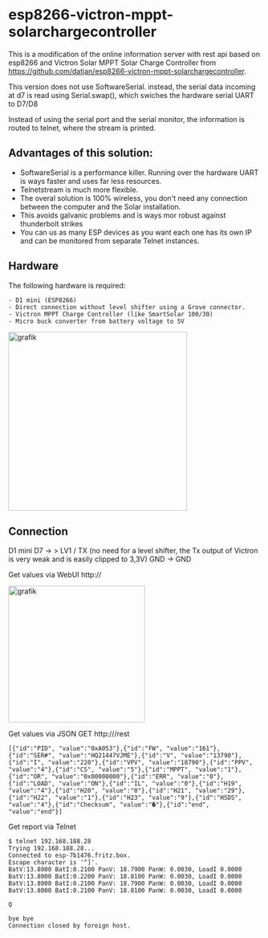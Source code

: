 # esp8266-victron-mppt-solarchargecontroller

This is a modification of the online information server with rest api based on esp8266 and Victron Solar MPPT Solar Charge Controller
from https://github.com/datjan/esp8266-victron-mppt-solarchargecontroller.

This version does not use SoftwareSerial. 
instead, the serial data  incoming at d7 is read using Serial.swap(), which swiches the hardware serial UART to D7/D8

Instead of using the serial port and the serial monitor, the information is routed to telnet, where the stream is printed.

## Advantages of this solution: 
- SoftwareSerial is a performance killer. Running over the hardware UART is ways faster and uses far less resources. 
- Telnetstream is much more flexible.
- The overal solution is 100% wireless, you don't need any connection between the computer and the Solar installation.
- This avoids galvanic problems and is ways mor robust against thunderbolt strikes
- You can us as many ESP devices as you want each one has its own IP and can be monitored from separate Telnet instances.


## Hardware
The following hardware is required:
```
- D1 mini (ESP8266)
- Direct connection without level shifter using a Grove connector.
- Victron MPPT Charge Controller (like SmartSolar 100/30)
- Micro buck converter from battery voltage to 5V
```

<img width="356" alt="grafik" src="https://github.com/rin67630/esp8266-victron-mppt-solarchargecontroller-Telnet/assets/14197155/da85faf1-5c71-431e-bf9c-cdae8d8d94db">


## Connection
  D1 mini D7 -> > LV1 / TX  (no need for a level shifter, the Tx output of Victron is very weak and is easily clipped to 3,3V)
  GND -> GND

  Get values via WebUI
  http://<IPADDR>

<img width="272" alt="grafik" src="https://github.com/rin67630/esp8266-victron-mppt-solarchargecontroller-Telnet/assets/14197155/953dec1d-d859-49ed-9c09-ddd7da2ce224">

  Get values via JSON
  GET http://<IPADDR>/rest

```
[{"id":"PID", "value":"0xA053"},{"id":"FW", "value":"161"},{"id":"SER#", "value":"HQ21447VJME"},{"id":"V", "value":"13790"},{"id":"I", "value":"220"},{"id":"VPV", "value":"18790"},{"id":"PPV", "value":"4"},{"id":"CS", "value":"5"},{"id":"MPPT", "value":"1"},{"id":"OR", "value":"0x00000000"},{"id":"ERR", "value":"0"},{"id":"LOAD", "value":"ON"},{"id":"IL", "value":"0"},{"id":"H19", "value":"4"},{"id":"H20", "value":"0"},{"id":"H21", "value":"29"},{"id":"H22", "value":"1"},{"id":"H23", "value":"9"},{"id":"HSDS", "value":"4"},{"id":"Checksum", "value":"�"},{"id":"end", "value":"end"}]
```

  Get report via Telnet
```
$ telnet 192.168.188.28
Trying 192.168.188.28...
Connected to esp-7b1476.fritz.box.
Escape character is '^]'.
BatV:13.8000 BatI:0.2100 PanV: 18.7900 PanW: 0.0030, LoadI 0.0000
BatV:13.8000 BatI:0.2200 PanV: 18.8100 PanW: 0.0030, LoadI 0.0000
BatV:13.8000 BatI:0.2100 PanV: 18.7900 PanW: 0.0030, LoadI 0.0000
BatV:13.8000 BatI:0.2100 PanV: 18.8100 PanW: 0.0030, LoadI 0.0000

Q

bye bye
Connection closed by foreign host.
```

